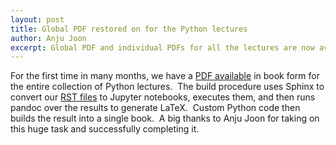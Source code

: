 ```yaml
---
layout: post
title: Global PDF restored on for the Python lectures
author: Anju Joon
excerpt: Global PDF and individual PDFs for all the lectures are now available on Quantecon website
---
```


For the first time in many months, we have a [PDF available](http://lectures.quantecon.org/_downloads/pdf/py/Quantitative%20Economics%20with%20Python.pdf) in book form for the entire collection of Python lectures.  The build procedure uses Sphinx to convert our [RST files](http://github.com/QuantEcon/lecture-source-py/tree/master/source/rst) to Jupyter notebooks, executes them, and then runs pandoc over the results to generate LaTeX.  Custom Python code then builds the result into a single book.  A big thanks to Anju Joon for taking on this huge task and successfully completing it.